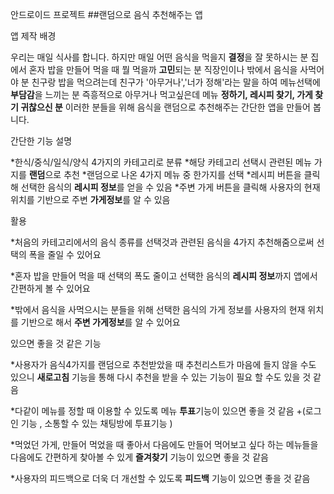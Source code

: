 안드로이드 프로젝트
##랜덤으로 음식 추천해주는 앱


앱 제작 배경

우리는 매일 식사를 합니다. 
하지만 매일 어떤 음식을 먹을지 **결정**을 잘 못하시는 분
집에서 혼자 밥을 만들어 먹을 때 뭘 먹을까 **고민**되는 분
직장인이나 밖에서 음식을 사먹어야 분 
친구랑 밥을 먹으려는데 친구가 '아무거나','너가 정해'라는 말을 하여 메뉴선택에 **부담감**을
느끼는 분
즉흥적으로 아무거나 먹고싶은데 메뉴 **정하기, 레시피 찾기, 가게 찾기 귀찮으신 분**
이러한 분들을 위해 음식을 랜덤으로 추천해주는 간단한 앱을 만들어 봅니다.


간단한 기능 설명

*한식/중식/일식/양식 4가지의 카테고리로 분류
*해당 카테고리 선택시 관련된 메뉴 가지를 **랜덤**으로 추천
*랜덤으로 나온 4가지 메뉴 중 한가지를 선택
*레시피 버튼을 클릭해 선택한 음식의 **레시피 정보**를 얻을 수 있음
*주변 가게 버튼을 클릭해 사용자의 현재 위치를 기반으로 주변 **가게정보**를 알 수 있음

활용

*처음의 카테고리에서의 음식 종류를 선택것과 관련된 음식을 4가지 추천해줌으로써
선택의 폭을 줄일 수 있어요

*혼자 밥을 만들어 먹을 때 선택의 폭도 줄이고 선택한 음식의 **레시피 정보**까지 앱에서
간편하게 볼 수 있어요

*밖에서 음식을 사먹으시는 분들을 위해 선택한 음식의 가게 정보를 사용자의 현재 위치를 기반으로
해서 **주변 가게정보**를 알 수 있어요


있으면 좋을 것 같은 기능

*사용자가 음식4가지를 랜덤으로 추천받았을 때 추천리스트가 마음에 들지 않을 수도 있으니
**새로고침** 기능을 통해 다시 추천을 받을 수 있는 기능이 필요 할 수도 있을 것 같음

*다같이 메뉴를 정할 때 이용할 수 있도록 메뉴 **투표**기능이 있으면 좋을 것 같음
  +(로그인 기능 , 소통할 수 있는 채팅방에 투표기능 )

*먹었던 가게, 만들어 먹었을 때 좋아서 다음에도 만들어 먹어보고 싶다 하는 메뉴들을
다음에도 간편하게 찾아볼 수 있게 **즐겨찾기** 기능이 있으면 좋을 것 같음

*사용자의 피드백으로 더욱 더 개선할 수 있도록 **피드백** 기능이 있으면 좋을 것 같음 


